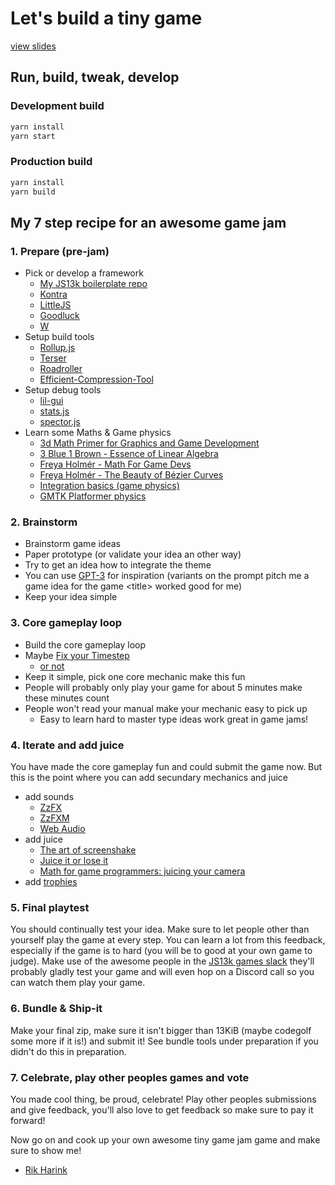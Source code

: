 # Let's build a tiny game

[view slides](https://rikharink.github.io/topiconf-2022)

## Run, build, tweak, develop

### Development build

```sh
yarn install
yarn start
```

### Production build

```sh
yarn install
yarn build
```

## My 7 step recipe for an awesome game jam

### 1. Prepare (pre-jam)

- Pick or develop a framework
  - [My JS13k boilerplate repo](https://github.com/rikharink/js13k-boilerplate)
  - [Kontra](https://straker.github.io/kontra/)
  - [LittleJS](https://github.com/KilledByAPixel/LittleJS)
  - [Goodluck](https://github.com/piesku/goodluck)
  - [W](https://xem.github.io/W/)
- Setup build tools
  - [Rollup.js](https://www.rollupjs.org/guide/en/)
  - [Terser](https://terser.org/)
  - [Roadroller](https://lifthrasiir.github.io/roadroller/)
  - [Efficient-Compression-Tool](https://github.com/fhanau/Efficient-Compression-Tool)
- Setup debug tools
  - [lil-gui](https://lil-gui.georgealways.com/)
  - [stats.js](https://github.com/mrdoob/stats.js/)
  - [spector.js](https://spector.babylonjs.com/)
- Learn some Maths & Game physics
  - [3d Math Primer for Graphics and Game Development](https://gamemath.com/book/intro.html)
  - [3 Blue 1 Brown - Essence of Linear Algebra](https://www.youtube.com/playlist?list=PL0-GT3co4r2y2YErbmuJw2L5tW4Ew2O5B)
  - [Freya Holmér - Math For Game Devs](https://www.youtube.com/playlist?list=PLImQaTpSAdsD88wprTConznD1OY1EfK_V)
  - [Freya Holmér - The Beauty of Bézier Curves](https://www.youtube.com/watch?v=aVwxzDHniEw)
  - [Integration basics (game physics)](https://gafferongames.com/post/integration_basics/)
  - [GMTK Platformer physics](https://www.youtube.com/watch?v=zWi0jgghGcI)

### 2. Brainstorm

- Brainstorm game ideas
- Paper prototype (or validate your idea an other way)
- Try to get an idea how to integrate the theme
- You can use [GPT-3](https://beta.openai.com/overview) for inspiration (variants on the prompt pitch me a game idea for the game \<title\> worked good for me)
- Keep your idea simple

### 3. Core gameplay loop

- Build the core gameplay loop
- Maybe [Fix your Timestep](https://www.gafferongames.com/post/fix_your_timestep/)
  - [or not]()
- Keep it simple, pick one core mechanic make this fun
- People will probably only play your game for about 5 minutes make these minutes count
- People won't read your manual make your mechanic easy to pick up
  - Easy to learn hard to master type ideas work great in game jams!

### 4. Iterate and add juice

You have made the core gameplay fun and could submit the game now.
But this is the point where you can add secundary mechanics and juice

- add sounds
  - [ZzFX](https://github.com/KilledByAPixel/ZzFX)
  - [ZzFXM](https://keithclark.github.io/ZzFXM/)
  - [Web Audio](https://developer.mozilla.org/en-US/docs/Web/API/Web_Audio_API)
- add juice
  - [The art of screenshake](https://www.youtube.com/watch?v=AJdEqssNZ-U)
  - [Juice it or lose it](https://www.youtube.com/watch?v=Fy0aCDmgnxg)
  - [Math for game programmers: juicing your camera](https://www.youtube.com/watch?v=tu-Qe66AvtY)
- add [trophies](https://github.com/KilledByAPixel/OS13k#trophies)

### 5. Final playtest

You should continually test your idea. Make sure to let people other than yourself play the game at every step.
You can learn a lot from this feedback, especially if the game is to hard (you will be to good at your own game to judge). Make use of the awesome people in the [JS13k games slack](https://slack.js13kgames.com/) they'll probably gladly test your game and will even hop on a Discord call so you can watch them play your game.

### 6. Bundle & Ship-it

Make your final zip, make sure it isn't bigger than 13KiB (maybe codegolf some more if it is!) and submit it!
See bundle tools under preparation if you didn't do this in preparation.

### 7. Celebrate, play other peoples games and vote

You made cool thing, be proud, celebrate!
Play other peoples submissions and give feedback, you'll also love to get feedback so make sure to pay it forward!

Now go on and cook up your own awesome tiny game jam game and make sure to show me!

- [Rik Harink](mailto:rik@har.ink)
